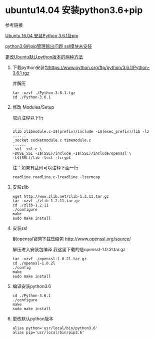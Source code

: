 # ubuntu14.04 安装python3.6+pip

参考链接

[Ubuntu 16.04 安装Python 3.6.1及pip](https://blog.csdn.net/lanhaixuanvv/article/details/78248338)

[python3.6的pip管理器出问题 ssl模块未安装](https://blog.csdn.net/u013427969/article/details/67648207)

[更改Ubuntu默认python版本的两种方法](https://blog.csdn.net/fang_chuan/article/details/60958329)

1. 下载python安装包<https://www.python.org/ftp/python/3.6.1/Python-3.6.1.tgz>

   并解压

   ```
   tar -xzvf ./Python-3.6.1.tgz
   cd ./Python-3.6.1
   ```

2. 修改 Modules/Setup

   取消注释以下行

   ```
   ......
   zlib zlibmodule.c-I$(prefix)/include -L$(exec_prefix)/lib -lz
   ......
   _socket socketmodule.c timemodule.c
   ......
   _ssl _ssl.c \
   -DUSE_SSL -I$(SSL)/include -I$(SSL)/include/openssl \
   -L$(SSL)/lib -lssl -lcrypt
   ```

   注：如果有乱码可以注释下面一行

   ```
   readline readline.c-lreadline -ltermcap
   ```

3. 安装zlib

   ```
   wget http://www.zlib.net/zlib-1.2.11.tar.gz
   tar -xzvf ./zlib-1.2.11.tar.gz
   cd ./zlib-1.2.11
   ./configure
   make
   sudo make install
   ```

4. 安装ssl

   到openssl官网下载压缩包  <http://www.openssl.org/source/>

   解压进入安装包编译
   我这里下载的是openssl-1.0.2l.tar.gz

   ```
   tar -xzvf ./openssl-1.0.2l.tar.gz
   cd ./openssl-1.0.2l
   ./config
   make
   sudo make install
   ```

5. 编译安装python3.6

   ```
   cd ./Python-3.6.1
   ./configure
   make
   sudo make install
   ```

6. 更改默认python版本

   ```
   alias python='usr/local/bin/python3.6'
   alias pip='usr/local/bin/pip3.6'
   ```


